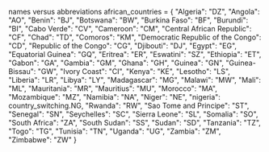 names versus abbreviations
african_countries = {
    "Algeria": "DZ",
    "Angola": "AO",
    "Benin": "BJ",
    "Botswana": "BW",
    "Burkina Faso": "BF",
    "Burundi": "BI",
    "Cabo Verde": "CV",
    "Cameroon": "CM",
    "Central African Republic": "CF",
    "Chad": "TD",
    "Comoros": "KM",
    "Democratic Republic of the Congo": "CD",
    "Republic of the Congo": "CG",
    "Djibouti": "DJ",
    "Egypt": "EG",
    "Equatorial Guinea": "GQ",
    "Eritrea": "ER",
    "Eswatini": "SZ",
    "Ethiopia": "ET",
    "Gabon": "GA",
    "Gambia": "GM",
    "Ghana": "GH",
    "Guinea": "GN",
    "Guinea-Bissau": "GW",
    "Ivory Coast": "CI",
    "Kenya": "KE",
    "Lesotho": "LS",
    "Liberia": "LR",
    "Libya": "LY",
    "Madagascar": "MG",
    "Malawi": "MW",
    "Mali": "ML",
    "Mauritania": "MR",
    "Mauritius": "MU",
    "Morocco": "MA",
    "Mozambique": "MZ",
    "Namibia": "NA",
    "Niger": "NE",
    "nigeria": country_switching.NG,
    "Rwanda": "RW",
    "Sao Tome and Principe": "ST",
    "Senegal": "SN",
    "Seychelles": "SC",
    "Sierra Leone": "SL",
    "Somalia": "SO",
    "South Africa": "ZA",
    "South Sudan": "SS",
    "Sudan": "SD",
    "Tanzania": "TZ",
    "Togo": "TG",
    "Tunisia": "TN",
    "Uganda": "UG",
    "Zambia": "ZM",
    "Zimbabwe": "ZW"
}